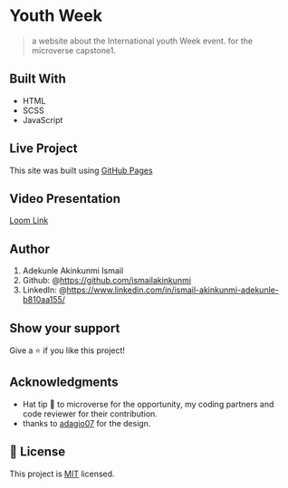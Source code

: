 # Youth Week

> a website about the International youth Week event. for the microverse capstone1.

## Built With

- HTML
- SCSS
- JavaScript

## Live Project

This site was built using [GitHub Pages](https://ismailakinkunmi.github.io/Capstone1/)

## Video Presentation

[Loom Link](https://www.loom.com/share/74a5724e4b0e46b299357fd4fd807371/)

## Author

1. Adekunle Akinkunmi Ismail
2. Github: @<https://github.com/ismailakinkunmi>
3. LinkedIn: @<https://www.linkedin.com/in/ismail-akinkunmi-adekunle-b810aa155/>

## Show your support

Give a ⭐️ if you like this project!

## Acknowledgments

- Hat tip 👒 to microverse for the opportunity, my coding partners and code reviewer for their contribution.
- thanks to [adagio07](https://www.behance.net/adagio07) for the design.

## 📝 License

This project is [MIT](./MIT.md) licensed.
